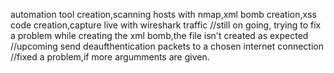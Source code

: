 automation tool creation,scanning hosts with nmap,xml bomb creation,xss code creation,capture live with wireshark traffic
//still on going, trying to fix a problem while creating the xml bomb,the file isn't created as expected
//upcoming send deaufthentication packets to a chosen internet connection
//fixed a problem,if more argumments are given.
